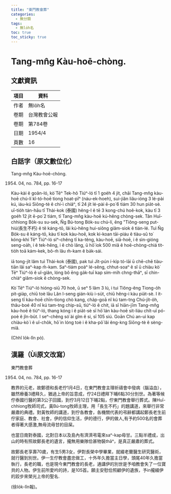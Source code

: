 ```yaml
---
title: "東門教會葬"
categories:
  - 無分類
tags:
  - 無lo̍h名
toc: true
toc_sticky: true
---
```


# Tang-mn̂g Kàu-hoē-chòng.

## 文獻資訊

| 項目 | 資料 |
|---|---|
| 作者 | 無lo̍h名 |
| 卷期 | 台灣教會公報 |
| 卷期 | 第784卷 |
| 日期 | 1954/4 |
| 頁數 | 16 |

## 白話字（原文數位化）

Tang-mn̂g Kàu-hoē-chòng.

1954. 04, no. 784, pp. 16-17

Kàu-kài ê goân-ló, kò͘ Tēⁿ Tek-hô Tiúⁿ-ló tī 1 goe̍h 4 ji̍t, chāi Tang-mn̂g kàu-hoē chú-lí kî-tó-hoē tiong hoat-pīⁿ (náu-ek-hoeh), sui-jiân liâu-ióng 3 lé-pài kú, iáu-kú Siōng-tè ê chí-ì chiâⁿ, tī 24 ji̍t lé-pài ē-po͘ 6 tiám 30 hun pia̍t-sè. uī-tio̍h tán-hāu tī Thài-kok (泰國) hêng-I ê tē 3 kong-chú hoê-kok, kàu tī 3 goe̍h 12 ji̍t ē-po͘ 2 tiám, tī Tang-mn̂g kàu-hoē kú-hêng chòng-sek. Tân Huī-chhiong Bo̍k-su su-sek, N̂g Bú-tong Bo̍k-su chú-lí, ēng "Tiông-seng put-hiú(長生不朽) ê tê káng-tō, lâi kú-hêng hui-siông giâm-siok ê tián-lé. Tuì N̂g Bo̍k-su ê káng-tō, kàu tī kok kàu-hoē, kok ki-koan tāi-piáu ê tiàu-sû to͘ kóng-khí Tēⁿ Tiúⁿ-ló siⁿ-chêng tī ka-têng, kàu-hoē, siā-hoē, i ê sìn-gióng seng-oa̍h, i ê tek-hēng, i ê chò lâng, ū hō͘ iok 500 miâ ê hoē-chòng-chiá tit-tio̍h toā kám-kek, bô-m̄ lâu m̄-kam ê ba̍k-sái.

iā tong-ji̍t lâm tuì Thài-kok (泰國), pak tuì Ji̍t-pún í-ki̍p tó-lāi ū chē-chē tiàu-tiān lâi saⁿ-kap m̄-kam. Saⁿ-tiám poàⁿ lé-sêng, chhut-soaⁿ ê sî ū chiàu kò͘ Tēⁿ Tiúⁿ-ló ê uî-giân, lóng bô ēng ga̍k-tuī kap sím-mi̍h chng-thāⁿ, sī chin-chiàⁿ giâm-siok ê chòng-sek.

Kò͘ Tēⁿ Tiúⁿ-ló hióng-siū 70 hoè, ū seⁿ 5 lâm 3 lú, i tui Tiông-êng Tiong-o̍h pit-gia̍p, chiū toè lāu Lân I-seng gián-kiù i-su̍t, chiū hêng-i kàu pia̍t-sè. I it-seng tī kàu-hoē chīn-tiong chò kang, cha̍p-goā nî kú tam-tng Chú-ji̍t-o̍h, thâu-boé 40 nî kú tam-tng chip-sū, tiúⁿ-ló ê chit, iā sī hiān-jīm Tang-mn̂g kàu-hoē ê tiúⁿ-ló, thang kóng i ê pia̍t-sè sī hō͘ lán kàu-hoē sit-liáu chi̍t-uī pó-poè ê jîn-bu̍t. I seⁿ-chêng só͘ ài gîm ê si, sī 105 siú. Goān Chú an-uì kap chiàu-kò͘ i ê uî-cho̍k, hō͘ in lóng toè i ê kha-pō͘ lâi êng-kng Siōng-tè ê sèng-miâ.

(Chhî Io̍k-lîn pò).

## 漢羅（Ùi原文改寫）

東門教會葬

1954. 04, no. 784, pp. 16-17

教界的元老，故鄭德和長老佇1月4日，在東門教會主理祈禱會中發病（腦溢血），雖然療養3禮拜久，猶過上帝的旨意成，佇24日禮拜下晡6點30分別世。為著等候佇泰國行醫的第3公子回國，到佇3月12日下晡2點，佇東門教會舉行葬式。陳Huī-chhiong牧師司式，黃Bú-tong牧師主理，用「長生不朽」的題講道，來舉行非常嚴肅的典禮。對黃牧師的講道，到佇各教會，各機關代表的弔辭都講起鄭長老生前佇家庭、教會、社會，伊的信仰生活，伊的德行，伊的做人,有予約500名的會葬者得著大感激,無毋流毋甘的目屎。

也當日南對泰國，北對日本以及島內有濟濟弔電來saⁿ-kap毋甘。三點半禮成，出山的時有照故鄭長老的遺言，攏無用樂隊佮甚物裝thāⁿ，是真正嚴肅的葬式。

故鄭長老享壽70歲，有生5男3女，伊對長榮中學畢業，就綴老蘭醫生研究醫術，就行醫到別世。伊一生佇教會盡忠做工，十外年久擔當主日學，頭尾40年久擔當執行，長老的職，也是現今東門教會的長老，通講伊的別世是予咱教會失了一位寶貝的人物。伊生前所愛吟的詩，是105首。願主安慰佮照顧伊的遺族，予in攏綴伊的跤步來榮光上帝的聖名.

(徐Io̍k-lîn報)。
